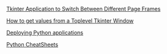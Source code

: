
[Tkinter Application to Switch Between Different Page Frames](https://www.geeksforgeeks.org/tkinter-application-to-switch-between-different-page-frames/)

[How to get values from a Toplevel Tkinter Window](https://coderslegacy.com/python/get-values-from-toplevel-tkinter-window/)

[Deploying Python applications
](https://packaging.python.org/en/latest/discussions/deploying-python-applications/)

[Python CheatSheets](https://k0nze.gumroad.com/)

